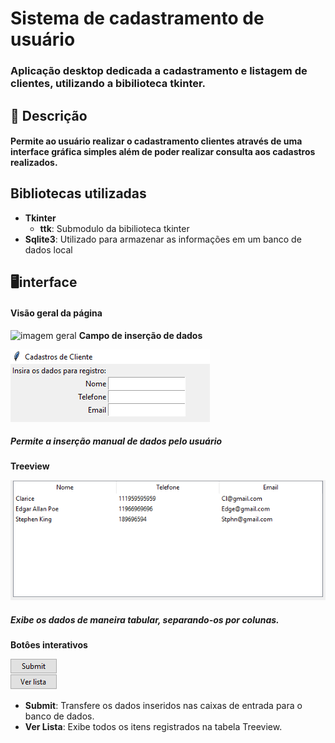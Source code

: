 # Sistema de cadastramento de usuário
### Aplicação desktop dedicada a cadastramento e listagem de clientes, utilizando a bibilioteca tkinter.
## 📝 Descrição
#### Permite ao usuário realizar o cadastramento clientes através de uma interface gráfica simples além de poder realizar consulta aos cadastros realizados.

## Bibliotecas utilizadas


- **Tkinter**
   - **ttk**: Submodulo da bibilioteca tkinter
- **Sqlite3**: Utilizado para armazenar as informações em um banco de dados local



## 🖥️interface
#### Visão geral da página
![imagem geral](imgs/visão_geral.png)
**Campo de inserção de dados**

![Campos de inserção](imgs/Campos_inserção.png)

##### Permite a inserção manual de dados pelo usuário 

**Treeview**

![Imagem Treeview](imgs/Treeview.png)

##### Exibe os dados de maneira tabular, separando-os por colunas.

**Botôes interativos**

![Imagem botão submit e de exibição dos dados da tabela](imgs/Botoes.png)

- **Submit**: Transfere os dados inseridos nas caixas de entrada para o banco de dados.
- **Ver Lista**: Exibe todos os itens registrados na tabela Treeview.
